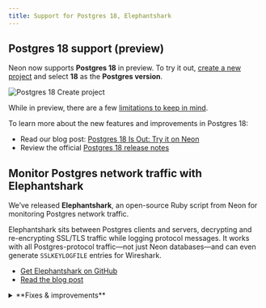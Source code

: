 ```yaml
---
title: Support for Postgres 18, Elephantshark
---
```


## Postgres 18 support (preview)

Neon now supports **Postgres 18** in preview. To try it out, [create a new project](/docs/manage/projects#create-a-project) and select **18** as the **Postgres version**.

![Postgres 18 Create project](/docs/changelog/postgres_18.png)

While in preview, there are a few [limitations to keep in mind](/docs/postgresql/postgres-version-policy#postgres-18-support).

To learn more about the new features and improvements in Postgres 18:

- Read our blog post: [Postgres 18 Is Out: Try it on Neon](https://neon.com/blog/postgres-18)
- Review the official [Postgres 18 release notes](https://www.postgresql.org/docs/18/release-18.html)

## Monitor Postgres network traffic with Elephantshark

We’ve released **Elephantshark**, an open-source Ruby script from Neon for monitoring Postgres network traffic.

Elephantshark sits between Postgres clients and servers, decrypting and re-encrypting SSL/TLS traffic while logging protocol messages. It works with all Postgres-protocol traffic—not just Neon databases—and can even generate `SSLKEYLOGFILE` entries for Wireshark.

- [Get Elephantshark on GitHub](https://github.com/neondatabase-labs/elephantshark)
- [Read the blog post](https://neon.com/blog/elephantshark-monitor-postgres-network-traffic)

<details>
<summary>**Fixes & improvements**</summary>

- **Backup & restore**
  - The **Create snapshot** button on the **Backup & restore** page (available in [Early Access](/docs/introduction/early-access)) in the Neon Console is now disabled when the snaposhot limit is reached. For more about snapshots, see [Backup & restore](/docs/guides/backup-restore).
- **Free plan usage alerts**
  - Usage alerts have been updated on the Free plan for storage, data transfer, and compute usage. Alerts are sent out at 80% and 100% usage thresholds. For an overview of Free plan usage allowances, please see our [Pricing page](https://neon.com/pricing)
- **SQL Editor**
  - You can now scroll through results when running queries with multiple statements. Each statement’s results appear in their own tab, and a scrollbar makes it easier to navigate when many tabs are returned.
- **Postgres extensions**
  - The `neon` Postgres extension, which provides functions and views for gathering Neon-specific metrics, has been updated to version 1.7. To learn more about the extension, see [The neon extension](/docs/extensions/neon).

</details>

